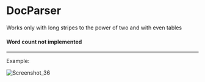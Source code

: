 # DocParser
Works only with long stripes to the power of two and with even tables

#### Word count not implemented
***
Example:

![Screenshot_36](https://user-images.githubusercontent.com/57362483/141460703-b479f531-cde3-4d5a-8808-40a20469328a.png)
